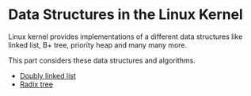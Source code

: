 Data Structures in the Linux Kernel
========================================================================

Linux kernel provides implementations of a different data structures like linked list, B+ tree, priority heap and many many more.

This part considers these data structures and algorithms.

  * [Doubly linked list](https://github.com/0xAX/linux-insides/blob/master/DataStructures/dlist.md)
  * [Radix tree](https://github.com/0xAX/linux-insides/blob/master/DataStructures/radix-tree.md)
